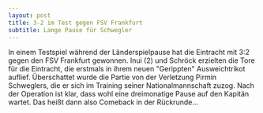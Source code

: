 ```yaml
---
layout: post
title: 3-2 im Test gegen FSV Frankfurt
subtitle: Lange Pause für Schwegler
---
```


In einem Testspiel während der Länderspielpause hat die Eintracht mit 3:2 gegen den FSV Frankfurt gewonnen. Inui (2) und Schröck erzielten die Tore für die Eintracht, die erstmals in ihrem neuen "Gerippten" Ausweichtrikot auflief. Überschattet wurde die Partie von der Verletzung Pirmin Schweglers, die er sich im Training seiner Nationalmannschaft zuzog. Nach der Operation ist klar, dass wohl eine dreimonatige Pause auf den Kapitän wartet. Das heißt dann also Comeback in der Rückrunde...


